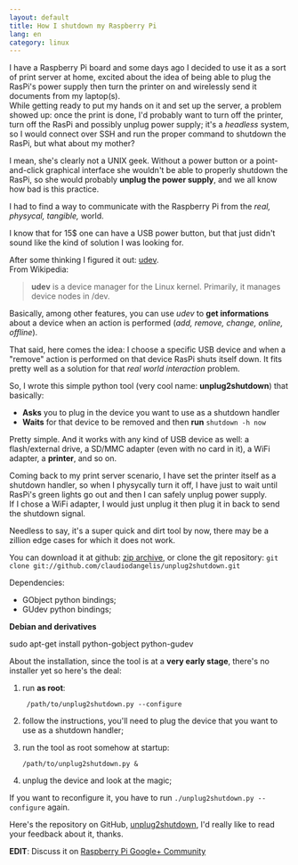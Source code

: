 ```yaml
---
layout: default
title: How I shutdown my Raspberry Pi
lang: en
category: linux
---
```


I have a Raspberry Pi board and some days ago I decided to use it as a sort of print server at home, excited about the idea of being able to plug the RasPi's power supply then turn the printer on and wirelessly send it documents from my laptop(s).  
While getting ready to put my hands on it and set up the server, a problem showed up:
once the print is done, I'd probably want to turn off the printer, turn off the RasPi and possibly unplug power supply; it's a _headless_ system, so I would connect over SSH and run the proper command to shutdown the RasPi, but what about my mother?  

I mean, she's clearly not a UNIX geek.
Without a power button or a point-and-click graphical interface she wouldn't be able to properly shutdown the RasPi, so she would probably **unplug the power supply**, and we all know how bad is this practice.

<!--more-->

I had to find a way to communicate with the Raspberry Pi from the _real, physycal, tangible,_ world.

I know that for 15&#36; one can have a USB power button, but that  just didn't  sound like the kind of solution I was looking for.


After some thinking I figured it out: [udev](http://linux.die.net/man/8/udev).  
From Wikipedia:

> **udev** is a device manager for the Linux kernel. Primarily, it manages device nodes in /dev.

Basically, among other features, you can use _udev_ to **get informations** about a device when an action is performed (_add, remove, change, online, offline_).

That said, here comes the idea: I choose a specific USB device and when a "remove" action is performed on that device RasPi shuts itself down. It fits pretty well as a solution for that _real world interaction_ problem.



So, I wrote this simple python tool (very cool name: **unplug2shutdown**) that basically:

- **Asks** you to plug in the device you want to use as a shutdown handler
- **Waits** for that device to be removed and then **run** `shutdown -h now`

Pretty simple. And it works with any kind of USB device as well: a flash/external drive, a SD/MMC adapter (even with no card in it), a WiFi adapter, a **printer**, and so on. 

Coming back to my print server scenario, I have set the printer itself as a shutdown handler, so when I physycally turn it off, I have just to wait until RasPi's green lights go out and then I can safely unplug power supply.  
If I chose a WiFi adapter, I would just unplug it then plug it in back to send the shutdown signal.


Needless to say, it's a super quick and dirt tool by now, there may be a zillion edge cases for which it does not work.



You can download it at github: [zip archive](https://github.com/claudiodangelis/unplug2shutdown/archive/master.zip), or clone the git repository: `git clone git://github.com/claudiodangelis/unplug2shutdown.git`



Dependencies:



 - GObject python bindings;
 - GUdev python bindings;

**Debian and derivatives**

sudo apt-get install python-gobject python-gudev

About the installation, since the tool is at a **very early stage**, there's no installer yet so here's the deal:

1. run **as root**:

        /path/to/unplug2shutdown.py --configure
2.  follow the instructions, you'll need to plug the device that you want to use as a shutdown handler;
3.  run the tool as root somehow at startup:

        /path/to/unplug2shutdown.py &

4. unplug the device and look at the magic; 


If you want to reconfigure it, you have to run `./unplug2shutdown.py --configure` again.

Here's the repository on GitHub, [unplug2shutdown](https://github.com/claudiodangelis/unplug2shutdown), I'd really like to read your feedback about it, thanks.

**EDIT**: Discuss it on [Raspberry Pi Google+  Community](https://plus.google.com/115859961800127275872/posts/FBq9Vx8y2hq)